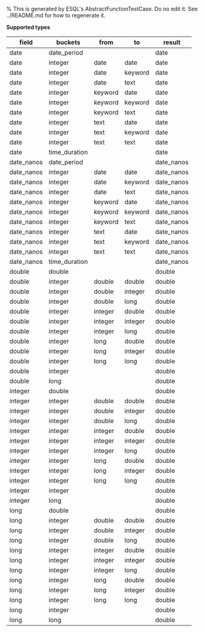 % This is generated by ESQL's AbstractFunctionTestCase. Do no edit it. See ../README.md for how to regenerate it.

**Supported types**

| field | buckets | from | to | result |
| --- | --- | --- | --- | --- |
| date | date_period |  |  | date |
| date | integer | date | date | date |
| date | integer | date | keyword | date |
| date | integer | date | text | date |
| date | integer | keyword | date | date |
| date | integer | keyword | keyword | date |
| date | integer | keyword | text | date |
| date | integer | text | date | date |
| date | integer | text | keyword | date |
| date | integer | text | text | date |
| date | time_duration |  |  | date |
| date_nanos | date_period |  |  | date_nanos |
| date_nanos | integer | date | date | date_nanos |
| date_nanos | integer | date | keyword | date_nanos |
| date_nanos | integer | date | text | date_nanos |
| date_nanos | integer | keyword | date | date_nanos |
| date_nanos | integer | keyword | keyword | date_nanos |
| date_nanos | integer | keyword | text | date_nanos |
| date_nanos | integer | text | date | date_nanos |
| date_nanos | integer | text | keyword | date_nanos |
| date_nanos | integer | text | text | date_nanos |
| date_nanos | time_duration |  |  | date_nanos |
| double | double |  |  | double |
| double | integer | double | double | double |
| double | integer | double | integer | double |
| double | integer | double | long | double |
| double | integer | integer | double | double |
| double | integer | integer | integer | double |
| double | integer | integer | long | double |
| double | integer | long | double | double |
| double | integer | long | integer | double |
| double | integer | long | long | double |
| double | integer |  |  | double |
| double | long |  |  | double |
| integer | double |  |  | double |
| integer | integer | double | double | double |
| integer | integer | double | integer | double |
| integer | integer | double | long | double |
| integer | integer | integer | double | double |
| integer | integer | integer | integer | double |
| integer | integer | integer | long | double |
| integer | integer | long | double | double |
| integer | integer | long | integer | double |
| integer | integer | long | long | double |
| integer | integer |  |  | double |
| integer | long |  |  | double |
| long | double |  |  | double |
| long | integer | double | double | double |
| long | integer | double | integer | double |
| long | integer | double | long | double |
| long | integer | integer | double | double |
| long | integer | integer | integer | double |
| long | integer | integer | long | double |
| long | integer | long | double | double |
| long | integer | long | integer | double |
| long | integer | long | long | double |
| long | integer |  |  | double |
| long | long |  |  | double |

